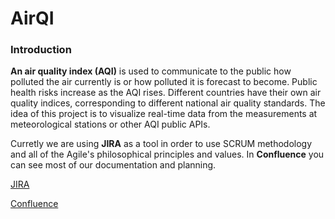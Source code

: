# AirQI


### Introduction

**An air quality index (AQI)** is used to communicate to the public how polluted the air currently is or how polluted it is forecast to become. Public health risks increase as the AQI rises. Different countries have their own air quality indices, corresponding to different national air quality standards.
The idea of this project is to visualize real-time data from the measurements at meteorological stations or other AQI public APIs. 


Curretly we are using **JIRA** as a tool in order to use SCRUM methodology and all of the Agile's philosophical principles and values. In **Confluence** you can see most of our documentation and planning.

[JIRA](https://petarmihaylov.atlassian.net/secure/RapidBoard.jspa?projectKey=AIR&rapidView=1&view=planning.nodetail&atlOrigin=eyJpIjoiYWI1M2M1YWVmMmIyNGJkYmIwYWRiNjFlMGE4NmRlOTYiLCJwIjoiaiJ9)

[Confluence](https://petarmihaylov.atlassian.net/l/c/QEGg4x6G)


